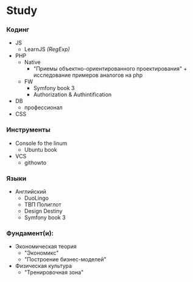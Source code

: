 # Study

### Кодинг
- JS 
  - LearnJS *(RegExp)*
- PHP 
  - Native
    - "Приемы объектно-ориентированного проектирования" + исследование примеров аналогов на php
  - FW
    - Symfony book 3
    - Authorization & Authintification
- DB 
  - профессионал
- CSS

### Инструменты
- Сonsole fo the linum 
  - Ubuntu book
- VCS 
  - githowto

### Языки
- Английский 
  - DuoLingo
  - ТВП Полиглот
  - Design Destiny
  - Symfony book 3


### Фундамент(и):
- Экономическая теория
  - "Экономикс"
  - "Построение бизнес-моделей"
- Физическая культура
  - "Тренировочная зона"
